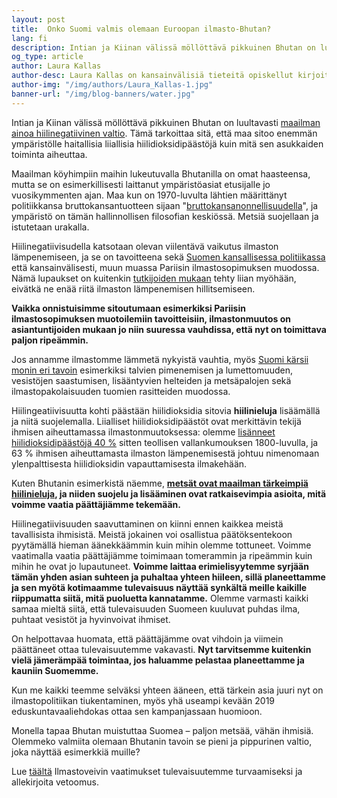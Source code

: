 ```yaml
---
layout: post
title:  Onko Suomi valmis olemaan Euroopan ilmasto-Bhutan?
lang: fi
description: Intian ja Kiinan välissä möllöttävä pikkuinen Bhutan on luultavasti maailman ainoa hiilinegatiivinen valtio. Tämä tarkoittaa sitä, että maa sitoo enemmän ympäristölle haitallisia liiallisia hiilidioksidipäästöjä kuin mitä sen asukkaiden toiminta aiheuttaa.
og_type: article
author: Laura Kallas
author-desc: Laura Kallas on kansainvälisiä tieteitä opiskellut kirjoittaja ja pohdiskelija. Hänen lempiajanvietteensä on Suomen puhtaassa luonnossa samoilu, ja hän haluaa, että voi tehdä niin tulevaisuudessakin.
author-img: "/img/authors/Laura_Kallas-1.jpg"
banner-url: "/img/blog-banners/water.jpg"
---
```


Intian ja Kiinan välissä möllöttävä pikkuinen Bhutan on luultavasti [maailman ainoa hiilinegatiivinen valtio](https://yle.fi/uutiset/3-10448951). Tämä tarkoittaa sitä, että maa sitoo enemmän ympäristölle haitallisia liiallisia hiilidioksidipäästöjä kuin mitä sen asukkaiden toiminta aiheuttaa.

Maailman köyhimpiin maihin lukeutuvalla Bhutanilla on omat haasteensa, mutta se on esimerkillisesti laittanut ympäristöasiat etusijalle jo vuosikymmenten ajan. Maa kun on 1970-luvulta lähtien määrittänyt politiikkansa bruttokansantuotteen sijaan "[bruttokansanonnellisuudella](https://www.theguardian.com/world/2012/dec/01/bhutan-wealth-happiness-counts)", ja ympäristö on tämän hallinnollisen filosofian keskiössä. Metsiä suojellaan ja istutetaan urakalla.

Hiilinegatiivisudella katsotaan olevan viilentävä vaikutus ilmaston lämpenemiseen, ja se on tavoitteena sekä [Suomen kansallisessa politiikassa](https://valtioneuvosto.fi/artikkeli/-/asset_publisher/10616/kahdeksan-eduskuntapuoluetta-paatti-yhteisista-ilmastopolitiikan-tavoitteista) että kansainvälisesti, muun muassa Pariisin ilmastosopimuksen muodossa. Nämä lupaukset on kuitenkin [tutkijoiden mukaan](https://www.mtvuutiset.fi/artikkeli/tutkijat-varoittavat-ilmastonmuutoksen-nopeasta-etenemisesta-osa-maapallosta-voi-muuttua-asuinkelvottomaksi/7022792#gs.ENzOztbb) tehty liian myöhään, eivätkä ne enää riitä ilmaston lämpenemisen hillitsemiseen.

**Vaikka onnistuisimme sitoutumaan esimerkiksi Pariisin ilmastosopimuksen muotoilemiin tavoitteisiin, ilmastonmuutos on asiantuntijoiden mukaan jo niin suuressa vauhdissa, että nyt on toimittava paljon ripeämmin.**

Jos annamme ilmastomme lämmetä nykyistä vauhtia, myös [Suomi kärsii monin eri tavoin](http://ilmasto-opas.fi/fi/ilmastonmuutos/suomen-muuttuva-ilmasto) esimerkiksi talvien pimenemisen ja lumettomuuden, vesistöjen saastumisen, lisääntyvien helteiden ja metsäpalojen sekä ilmastopakolaisuuden tuomien rasitteiden muodossa.

Hiilingeatiivisuutta kohti päästään hiilidioksidia sitovia **hiilinieluja** lisäämällä ja niitä suojelemalla. Liialliset hiilidioksidipäästöt ovat merkittävin tekijä ihmisen aiheuttamassa ilmastonmuutoksessa: olemme [lisänneet hiilidioksidipäästöjä 40 %](https://ec.europa.eu/clima/change/causes_fi) sitten teollisen vallankumouksen 1800-luvulla, ja 63 % ihmisen aiheuttamasta ilmaston lämpenemisestä johtuu nimenomaan ylenpalttisesta hiilidioksidin vapauttamisesta ilmakehään.

Kuten Bhutanin esimerkistä näemme, **[metsät ovat maailman tärkeimpiä hiilinieluja](https://ilmasto-opas.fi/fi/ilmastonmuutos/hillinta/-/artikkeli/7c821f90-9605-4f9d-827b-894301c1e009/hiilinieluista-huolehtiminen.html#h_Suomen_t_rkeimm_t_hiilinielut), ja niiden suojelu ja lisääminen ovat ratkaisevimpia asioita, mitä voimme vaatia päättäjiämme tekemään.**

Hiilinegatiivisuuden saavuttaminen on kiinni ennen kaikkea meistä tavallisista ihmisistä. Meistä jokainen voi osallistua päätöksentekoon pyytämällä hieman äänekkäämmin kuin mihin olemme tottuneet. Voimme vaatimalla vaatia päättäjiämme toimimaan tomerammin ja ripeämmin kuin mihin he ovat jo lupautuneet. **Voimme laittaa erimielisyytemme syrjään tämän yhden asian suhteen ja puhaltaa yhteen hiileen, sillä planeettamme ja sen myötä kotimaamme tulevaisuus näyttää synkältä meille kaikille riippumatta siitä, mitä puoluetta kannatamme.** Olemme varmasti kaikki samaa mieltä siitä, että tulevaisuuden Suomeen kuuluvat puhdas ilma, puhtaat vesistöt ja hyvinvoivat ihmiset.

On helpottavaa huomata, että päättäjämme ovat vihdoin ja viimein päättäneet ottaa tulevaisuutemme vakavasti. **Nyt tarvitsemme kuitenkin vielä jämerämpää toimintaa, jos haluamme pelastaa planeettamme ja kauniin Suomemme.**

Kun me kaikki teemme selväksi yhteen ääneen, että tärkein asia juuri nyt on ilmastopolitiikan tiukentaminen, myös yhä useampi kevään 2019 eduskuntavaaliehdokas ottaa sen kampanjassaan huomioon.

Monella tapaa Bhutan muistuttaa Suomea – paljon metsää, vähän ihmisiä. Olemmeko valmiita olemaan Bhutanin tavoin se pieni ja pippurinen valtio, joka näyttää esimerkkiä muille?

Lue [täältä](https://www.ilmastoveivi2019.fi) Ilmastoveivin vaatimukset tulevaisuutemme turvaamiseksi ja allekirjoita vetoomus.
